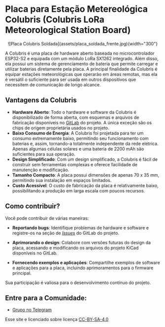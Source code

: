 # Placa para Estação Metereológica Colubris (Colubris LoRa Meteorological Station Board)

<center>
![Placa Colubris Soldada](assets/placa_soldada_frente.jpg){width="300"}
</center>

A Colubris é uma placa de hardware aberto baseada no microcontrolador ESP32-S2 e equipada com um módulo LoRa SX1262 integrado. Além disso, ela possui um sistema de gerenciamento de bateria que permite carregar e utilizar baterias diretamente pela placa. A principal finalidade da Colubris é equipar estações meteorológicas que operarão em áreas remotas, mas ela é versátil o suficiente para ser usada em outros dispositivos que necessitem de comunicação de longo alcance.

## Vantagens da Colubris

- **Hardware Aberto**: Todo o hardware e software da Colubris é disponibilizado de forma aberta, com esquemas e arquivos de fabricação disponíveis no [GitLab](https://gitlab.com/embarcacoes/estacao-metereologica-lorawan/) do projeto. A única exceção são os chips de origem proprietária usados no projeto.
- **Baixo Consumo de Energia**: A Colubris foi projetada para ter um consumo extremamente baixo, permitindo seu funcionamento com baterias e, assim, tornando-a totalmente independente da rede elétrica. Apenas algumas células solares e uma bateria de 2200 mAh são suficientes para sua operação.
- **Design Simplificado**: Com um design simplificado, a Colubris é fácil de construir sem ferramentas complexas e oferece facilidade de manutenção e modificação.
- **Tamanho Compacto**: A placa possui dimensões de apenas 70 x 35 mm, permitindo sua instalação em espaços limitados.
- **Custo Acessível**: O custo de fabricação da placa é relativamente baixo, possibilitando a produção em larga escala com poucos recursos.

## Como contribuir?

Você pode contribuir de várias maneiras:

- **Reportando bugs**: Identifique problemas de hardware e software e registre-os na seção de [_Issues_](https://gitlab.com/embarcacoes/estacao-metereologica-lorawan/-/issues) do GitLab do projeto.

- **Aprimorando o design**: Colabore com versões futuras do design da placa, acessando e modificando os arquivos do projeto KiCad disponíveis no GitLab.

- **Fornecendo exemplos e aplicações**: Compartilhe exemplos de software e aplicações para a placa, incluindo aprimoramentos para o firmware principal.

Sua participação é valiosa para o desenvolvimento contínuo do projeto.

## Entre para a Comunidade:

- [Grupo no Telegram](https://t.me/+PdSj1sTUFSIyOGVh)

Esse site e licenciado sobre licença [CC-BY-SA-4.0](https://gitlab.com/embarcacoes/estacao-metereologica-lorawan/-/blob/main/docs/LICENSE.md?ref_type=heads)

